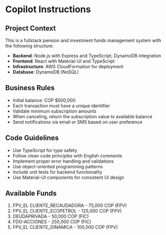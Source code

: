 # Copilot Instructions

<!-- Use this file to provide workspace-specific custom instructions to Copilot. For more details, visit https://code.visualstudio.com/docs/copilot/copilot-customization#_use-a-githubcopilotinstructionsmd-file -->

## Project Context
This is a fullstack pension and investment funds management system with the following structure:

- **Backend**: Node.js with Express and TypeScript, DynamoDB integration
- **Frontend**: React with Material-UI and TypeScript
- **Infrastructure**: AWS CloudFormation for deployment
- **Database**: DynamoDB (NoSQL)

## Business Rules
- Initial balance: COP $500,000
- Each transaction must have a unique identifier
- Validate minimum subscription amounts
- When canceling, return the subscription value to available balance
- Send notifications via email or SMS based on user preference

## Code Guidelines
- Use TypeScript for type safety
- Follow clean code principles with English comments
- Implement proper error handling and validations
- Use object-oriented programming patterns
- Include unit tests for backend functionality
- Use Material-UI components for consistent UI design

## Available Funds
1. FPV_EL CLIENTE_RECAUDADORA - 75,000 COP (FPV)
2. FPV_EL CLIENTE_ECOPETROL - 125,000 COP (FPV)
3. DEUDAPRIVADA - 50,000 COP (FIC)
4. FDO-ACCIONES - 250,000 COP (FIC)
5. FPV_EL CLIENTE_DINAMICA - 100,000 COP (FPV)
